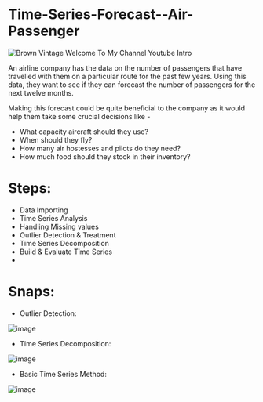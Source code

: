 # Time-Series-Forecast--Air-Passenger

![Brown Vintage Welcome To My Channel Youtube Intro](https://github.com/Ramakm/Time-Series-Forecast-Air-Passenger/assets/8182816/6d8fb7bd-bbed-4281-8496-0e99ac70e41c)

An airline company has the data on the number of passengers that have travelled with them on a particular route for the past few years. Using this data, they want to see if they can forecast the number of passengers for the next twelve months.


Making this forecast could be quite beneficial to the company as it would help them take some crucial decisions like - 

* What capacity aircraft should they use?
* When should they fly?
* How many air hostesses and pilots do they need?
* How much food should they stock in their inventory?

# Steps:

* Data Importing
* Time Series Analysis
* Handling Missing values
* Outlier Detection & Treatment
* Time Series Decomposition
* Build & Evaluate Time Series 
*

# Snaps:

 * Outlier Detection:
 
 ![image](https://github.com/Ramakm/Time-Series-Forecast-Air-Passenger/assets/8182816/bf9f9fca-96ac-4ae0-8b76-1e8e0dc4229d)

 * Time Series Decomposition:

![image](https://github.com/Ramakm/Time-Series-Forecast-Air-Passenger/assets/8182816/dec0696e-86ef-4393-be55-3a2a8dfd5210)
 
 * Basic Time Series Method:

![image](https://github.com/Ramakm/Time-Series-Forecast-Air-Passenger/assets/8182816/16aeeeab-4cf0-4db8-b4a3-b17271569b13)


